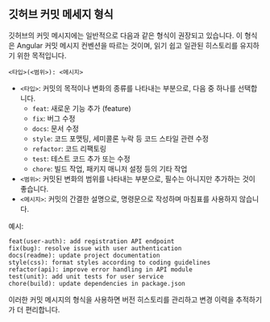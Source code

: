 ## 깃허브 커밋 메세지 형식

깃허브의 커밋 메시지에는 일반적으로 다음과 같은 형식이 권장되고 있습니다. 이 형식은 Angular 커밋 메시지 컨벤션을 따르는 것이며, 읽기 쉽고 일관된 히스토리를 유지하기 위한 목적입니다.


`<타입>(<범위>): <메시지>`

- `<타입>`: 커밋의 목적이나 변화의 종류를 나타내는 부분으로, 다음 중 하나를 선택합니다.
    - `feat`: 새로운 기능 추가 (feature)
    - `fix`: 버그 수정
    - `docs`: 문서 수정
    - `style`: 코드 포맷팅, 세미콜론 누락 등 코드 스타일 관련 수정
    - `refactor`: 코드 리팩토링
    - `test`: 테스트 코드 추가 또는 수정
    - `chore`: 빌드 작업, 패키지 매니저 설정 등의 기타 작업
- `<범위>`: 커밋된 변화의 범위를 나타내는 부분으로, 필수는 아니지만 추가하는 것이 좋습니다.
- `<메시지>`: 커밋의 간결한 설명으로, 명령문으로 작성하며 마침표를 사용하지 않습니다.

예시:

```
feat(user-auth): add registration API endpoint 
fix(bug): resolve issue with user authentication 
docs(readme): update project documentation 
style(css): format styles according to coding guidelines 
refactor(api): improve error handling in API module 
test(unit): add unit tests for user service 
chore(build): update dependencies in package.json
```

이러한 커밋 메시지의 형식을 사용하면 버전 히스토리를 관리하고 변경 이력을 추적하기가 더 편리합니다.